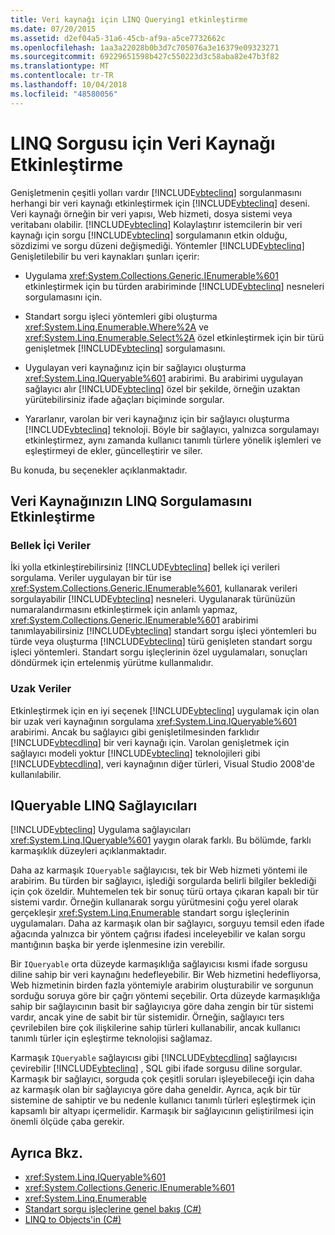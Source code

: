 ```yaml
---
title: Veri kaynağı için LINQ Querying1 etkinleştirme
ms.date: 07/20/2015
ms.assetid: d2ef04a5-31a6-45cb-af9a-a5ce7732662c
ms.openlocfilehash: 1aa3a22028b0b3d7c705076a3e16379e09323271
ms.sourcegitcommit: 69229651598b427c550223d3c58aba82e47b3f82
ms.translationtype: MT
ms.contentlocale: tr-TR
ms.lasthandoff: 10/04/2018
ms.locfileid: "48580056"
---
```

# <a name="enabling-a-data-source-for-linq-querying"></a>LINQ Sorgusu için Veri Kaynağı Etkinleştirme
Genişletmenin çeşitli yolları vardır [!INCLUDE[vbteclinq](~/includes/vbteclinq-md.md)] sorgulanmasını herhangi bir veri kaynağı etkinleştirmek için [!INCLUDE[vbteclinq](~/includes/vbteclinq-md.md)] deseni. Veri kaynağı örneğin bir veri yapısı, Web hizmeti, dosya sistemi veya veritabanı olabilir. [!INCLUDE[vbteclinq](~/includes/vbteclinq-md.md)] Kolaylaştırır istemcilerin bir veri kaynağı için sorgu [!INCLUDE[vbteclinq](~/includes/vbteclinq-md.md)] sorgulamanın etkin olduğu, sözdizimi ve sorgu düzeni değişmediği. Yöntemler [!INCLUDE[vbteclinq](~/includes/vbteclinq-md.md)] Genişletilebilir bu veri kaynakları şunları içerir:  
  
-   Uygulama <xref:System.Collections.Generic.IEnumerable%601> etkinleştirmek için bu türden arabiriminde [!INCLUDE[vbteclinq](~/includes/vbteclinq-md.md)] nesneleri sorgulamasını için.  
  
-   Standart sorgu işleci yöntemleri gibi oluşturma <xref:System.Linq.Enumerable.Where%2A> ve <xref:System.Linq.Enumerable.Select%2A> özel etkinleştirmek için bir türü genişletmek [!INCLUDE[vbteclinq](~/includes/vbteclinq-md.md)] sorgulamasını.  
  
-   Uygulayan veri kaynağınız için bir sağlayıcı oluşturma <xref:System.Linq.IQueryable%601> arabirimi. Bu arabirimi uygulayan sağlayıcı alır [!INCLUDE[vbteclinq](~/includes/vbteclinq-md.md)] özel bir şekilde, örneğin uzaktan yürütebilirsiniz ifade ağaçları biçiminde sorgular.  
  
-   Yararlanır, varolan bir veri kaynağınız için bir sağlayıcı oluşturma [!INCLUDE[vbteclinq](~/includes/vbteclinq-md.md)] teknoloji. Böyle bir sağlayıcı, yalnızca sorgulamayı etkinleştirmez, aynı zamanda kullanıcı tanımlı türlere yönelik işlemleri ve eşleştirmeyi de ekler, güncelleştirir ve siler.  
  
 Bu konuda, bu seçenekler açıklanmaktadır.  
  
## <a name="how-to-enable-linq-querying-of-your-data-source"></a>Veri Kaynağınızın LINQ Sorgulamasını Etkinleştirme  
  
### <a name="in-memory-data"></a>Bellek İçi Veriler  
 İki yolla etkinleştirebilirsiniz [!INCLUDE[vbteclinq](~/includes/vbteclinq-md.md)] bellek içi verileri sorgulama. Veriler uygulayan bir tür ise <xref:System.Collections.Generic.IEnumerable%601>, kullanarak verileri sorgulayabilir [!INCLUDE[vbteclinq](~/includes/vbteclinq-md.md)] nesneleri. Uygulanarak türünüzün numaralandırmasını etkinleştirmek için anlamlı yapmaz, <xref:System.Collections.Generic.IEnumerable%601> arabirimi tanımlayabilirsiniz [!INCLUDE[vbteclinq](~/includes/vbteclinq-md.md)] standart sorgu işleci yöntemleri bu türde veya oluşturma [!INCLUDE[vbteclinq](~/includes/vbteclinq-md.md)] türü genişleten standart sorgu işleci yöntemleri. Standart sorgu işleçlerinin özel uygulamaları, sonuçları döndürmek için ertelenmiş yürütme kullanmalıdır.  
  
### <a name="remote-data"></a>Uzak Veriler  
 Etkinleştirmek için en iyi seçenek [!INCLUDE[vbteclinq](~/includes/vbteclinq-md.md)] uygulamak için olan bir uzak veri kaynağının sorgulama <xref:System.Linq.IQueryable%601> arabirimi. Ancak bu sağlayıcı gibi genişletilmesinden farklıdır [!INCLUDE[vbtecdlinq](~/includes/vbtecdlinq-md.md)] bir veri kaynağı için. Varolan genişletmek için sağlayıcı modeli yoktur [!INCLUDE[vbteclinq](~/includes/vbteclinq-md.md)] teknolojileri gibi [!INCLUDE[vbtecdlinq](~/includes/vbtecdlinq-md.md)], veri kaynağının diğer türleri, Visual Studio 2008'de kullanılabilir.
  
## <a name="iqueryable-linq-providers"></a>IQueryable LINQ Sağlayıcıları  
 [!INCLUDE[vbteclinq](~/includes/vbteclinq-md.md)] Uygulama sağlayıcıları <xref:System.Linq.IQueryable%601> yaygın olarak farklı. Bu bölümde, farklı karmaşıklık düzeyleri açıklanmaktadır.  
  
 Daha az karmaşık `IQueryable` sağlayıcısı, tek bir Web hizmeti yöntemi ile arabirim. Bu türden bir sağlayıcı, işlediği sorgularda belirli bilgiler beklediği için çok özeldir. Muhtemelen tek bir sonuç türü ortaya çıkaran kapalı bir tür sistemi vardır. Örneğin kullanarak sorgu yürütmesini çoğu yerel olarak gerçekleşir <xref:System.Linq.Enumerable> standart sorgu işleçlerinin uygulamaları. Daha az karmaşık olan bir sağlayıcı, sorguyu temsil eden ifade ağacında yalnızca bir yöntem çağrısı ifadesi inceleyebilir ve kalan sorgu mantığının başka bir yerde işlenmesine izin verebilir.  
  
 Bir `IQueryable` orta düzeyde karmaşıklığa sağlayıcısı kısmi ifade sorgusu diline sahip bir veri kaynağını hedefleyebilir. Bir Web hizmetini hedefliyorsa, Web hizmetinin birden fazla yöntemiyle arabirim oluşturabilir ve sorgunun sorduğu soruya göre bir çağrı yöntemi seçebilir. Orta düzeyde karmaşıklığa sahip bir sağlayıcının basit bir sağlayıcıya göre daha zengin bir tür sistemi vardır, ancak yine de sabit bir tür sistemidir. Örneğin, sağlayıcı ters çevrilebilen bire çok ilişkilerine sahip türleri kullanabilir, ancak kullanıcı tanımlı türler için eşleştirme teknolojisi sağlamaz.  
  
 Karmaşık `IQueryable` sağlayıcısı gibi [!INCLUDE[vbtecdlinq](~/includes/vbtecdlinq-md.md)] sağlayıcısı çevirebilir [!INCLUDE[vbteclinq](~/includes/vbteclinq-md.md)] , SQL gibi ifade sorgusu diline sorgular. Karmaşık bir sağlayıcı, sorguda çok çeşitli soruları işleyebileceği için daha az karmaşık olan bir sağlayıcıya göre daha geneldir. Ayrıca, açık bir tür sistemine de sahiptir ve bu nedenle kullanıcı tanımlı türleri eşleştirmek için kapsamlı bir altyapı içermelidir. Karmaşık bir sağlayıcının geliştirilmesi için önemli ölçüde çaba gerekir.  
  
## <a name="see-also"></a>Ayrıca Bkz.

- <xref:System.Linq.IQueryable%601>  
- <xref:System.Collections.Generic.IEnumerable%601>  
- <xref:System.Linq.Enumerable>  
- [Standart sorgu işleçlerine genel bakış (C#)](../../../../csharp/programming-guide/concepts/linq/standard-query-operators-overview.md)  
- [LINQ to Objects'in (C#)](../../../../csharp/programming-guide/concepts/linq/linq-to-objects.md)
